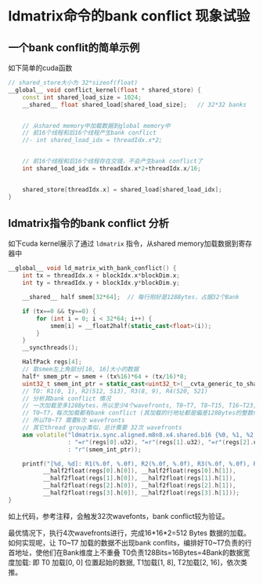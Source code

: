 # ldmatrix命令的bank conflict 现象试验

## 一个bank conflit的简单示例
如下简单的cuda函数
```c++
// shared_store大小为 32*sizeof(float)
__global__ void conflict_kernel(float * shared_store) {
    const int shared_load_size = 1024;
    __shared__ float shared_load[shared_load_size];   // 32*32 banks


    // 从shared memory中加载数据到global memory中
    // 前16个线程和后16个线程产生bank conflict
    //- int shared_load_idx = threadIdx.x*2;


    // 前16个线程和后16个线程存在交错，不会产生bank conflict了
    int shared_load_idx = threadIdx.x*2+threadIdx.x/16;


    shared_store[threadIdx.x] = shared_load[shared_load_idx];
}
```

## ldmatrix指令的bank conflict 分析

如下cuda kernel展示了通过 `ldmatrix` 指令，从shared memory加载数据到寄存器中
```c++
__global__ void ld_matrix_with_bank_conflict() {
    int tx = threadIdx.x + blockIdx.x*blockDim.x;
    int ty = threadIdx.y + blockIdx.y*blockDim.y;

    __shared__ half smem[32*64];  // 每行刚好是128Bytes，占据32个Bank

    if (tx==0 && ty==0) {
        for (int i = 0; i < 32*64; i++) {
            smem[i] = __float2half(static_cast<float>(i));
        }
    }
    __syncthreads();

    HalfPack regs[4];
    // 取smem左上角部分[16, 16]大小的数据
    half* smem_ptr = smem + (tx%16)*64 + (tx/16)*8;
    uint32_t smem_int_ptr = static_cast<uint32_t>(__cvta_generic_to_shared(smem_ptr));
    // TO: R1(0, 1), R2(512, 513), R3(8, 9), R4(520, 521)
    // 分析其bank conflict 情况
    // 一次加载至多128Bytes，所以至少4个wavefronts, T0~T7, T8~T15, T16~T23, T24~T32
    // T0~T7，每次加载都有bank conflict (其加载的行地址都是偏差128Bytes的整数倍)
    // 所以T0~T7 需要8次 wavefronts
    // 其它thread group类似，总计需要 32次 wavefronts
    asm volatile("ldmatrix.sync.aligned.m8n8.x4.shared.b16 {%0, %1, %2, %3}, [%4];\n"
                 : "=r"(regs[0].u32), "=r"(regs[1].u32), "=r"(regs[2].u32), "=r"(regs[3].u32)
                 : "r"(smem_int_ptr));

    printf("[%d, %d]: R1(%.0f, %.0f), R2(%.0f, %.0f), R3(%.0f, %.0f), R4(%.0f, %.0f)\n", tx, ty,
          __half2float(regs[0].h[0]), __half2float(regs[0].h[1]),
          __half2float(regs[1].h[0]), __half2float(regs[1].h[1]),
          __half2float(regs[2].h[0]), __half2float(regs[2].h[1]),
          __half2float(regs[3].h[0]), __half2float(regs[3].h[1]));
}
```
如上代码，参考注释，会触发32次wavefonts，bank conflict较为验证。

最优情况下，执行4次wavefronts进行，完成16\*16\*2=512 Bytes 数据的加载。
如何实现呢，让 T0~T7 加载的数据不出现bank conflits，编排好T0~T7负责的行首地址，使他们在Bank维度上不重叠
T0负责128Bits=16Bytes=4Bank的数据宽度加载: 即 T0 加载[0, 0] 位置起始的数据, T1加载[1, 8], T2加载[2, 16]，依次类推。


